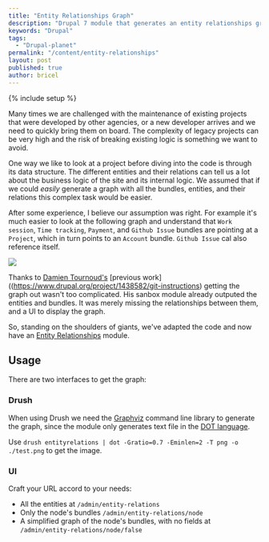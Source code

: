 ```yaml
---
title: "Entity Relationships Graph"
description: "Drupal 7 module that generates an entity relationships graph"
keywords: "Drupal"
tags:
  - "Drupal-planet"
permalink: "/content/entity-relationships"
layout: post
published: true
author: bricel
---
```


{% include setup %}

Many times we are challenged with the maintenance of existing projects that were developed by other agencies, or a new
developer arrives and we need to quickly bring them on board. The complexity of legacy projects can be very high and the risk of breaking existing logic is something we want to avoid.

One way we like to look at a project before diving into the code is through its data structure. The different entities and their relations can tell us a lot about the business logic of the site and its internal logic. We assumed that if we could _easily_ generate a graph
with all the bundles, entities, and their relations this complex task would be easier.

After some experience, I believe our assumption was right. For example it's much easier to look at the following graph and understand that `Work session`, `Time tracking`, `Payment`, and `Github Issue` bundles are pointing at a `Project`, which in turn points to an `Account` bundle. `Github Issue` cal also reference itself.

<div class="thumbnail">
  <img src="{{BASE_PATH}}/assets/images/posts/entity-relations/image1.jpg">
</div>

<!-- more -->

Thanks to [Damien
Tournoud's](https://www.drupal.org/u/damien-tournoud) [previous work]((https://www.drupal.org/project/1438582/git-instructions) getting the graph out wasn't too complicated. His sanbox module already outputed the entities and bundles. It was merely missing the relationships between them, and a UI to display the graph.

So, standing on the shoulders of giants, we've adapted the code and now have an [Entity Relationships](https://github.com/Gizra/entityrelationships) module.


## Usage

There are two interfaces to get the graph:

### Drush

When using Drush we need the [Graphviz](http://www.graphviz.org/doc/info/command.html) command line library to generate the graph,
since the module only generates text file in the [DOT language](https://en.wikipedia.org/wiki/DOT_(graph_description_language)).

Use `drush entityrelations | dot -Gratio=0.7 -Eminlen=2 -T png -o ./test.png` to get the image.


### UI

Craft your URL accord to your needs:

* All the entities at `/admin/entity-relations`
* Only the node's bundles `/admin/entity-relations/node`
* A simplified graph of the node's bundles, with no fields at `/admin/entity-relations/node/false`
